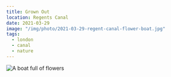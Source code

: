 ```yaml
---
title: Grown Out
location: Regents Canal
date: 2021-03-29
image: "/img/photo/2021-03-29-regent-canal-flower-boat.jpg"
tags:
  - london
  - canal
  - nature
---
```


![A boat full of flowers](/img/photo/2021-03-29-regent-canal-flower-boat.jpg)
